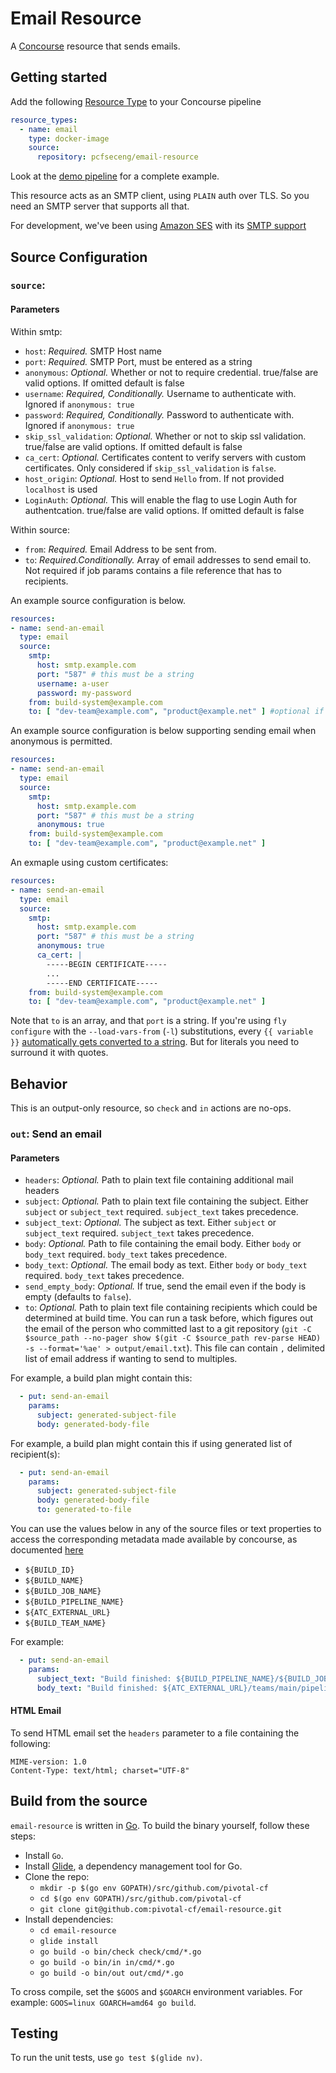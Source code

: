 # Email Resource

A [Concourse](http://concourse.ci) resource that sends emails.

## Getting started
Add the following [Resource Type](http://concourse.ci/configuring-resource-types.html) to your Concourse pipeline
```yaml
resource_types:
  - name: email
    type: docker-image
    source:
      repository: pcfseceng/email-resource
```

Look at the [demo pipeline](https://github.com/pivotal-cf/email-resource/blob/master/example/demo-pipeline.yml) for a complete example.

This resource acts as an SMTP client, using `PLAIN` auth over TLS.  So you need an SMTP server that supports all that.

For development, we've been using [Amazon SES](https://aws.amazon.com/ses/) with its [SMTP support](http://docs.aws.amazon.com/ses/latest/DeveloperGuide/smtp-credentials.html)

## Source Configuration

### `source`:

#### Parameters

Within smtp:

* `host`: *Required.* SMTP Host name
* `port`: *Required.* SMTP Port, must be entered as a string
* `anonymous`: *Optional.* Whether or not to require credential.  true/false are valid options.  If omitted default is false
* `username`: *Required, Conditionally.* Username to authenticate with.  Ignored if `anonymous: true`
* `password`: *Required, Conditionally.* Password to authenticate with.  Ignored if `anonymous: true`
* `skip_ssl_validation`: *Optional.* Whether or not to skip ssl validation.  true/false are valid options.  If omitted default is false
* `ca_cert`: *Optional.* Certificates content to verify servers with custom certificates. Only considered if `skip_ssl_validation` is `false`.
* `host_origin`: *Optional.* Host to send `Hello` from.  If not provided `localhost` is used
* `LoginAuth`: *Optional.* This will enable the flag to use Login Auth for authentcation. true/false are valid options. If omitted default is false

Within source:
* `from`: *Required.* Email Address to be sent from.
* `to`: *Required.Conditionally.* Array of email addresses to send email to.  Not required if job params contains a file reference that has to recipients.

An example source configuration is below.
```yaml
resources:
- name: send-an-email
  type: email
  source:
    smtp:
      host: smtp.example.com
      port: "587" # this must be a string
      username: a-user
      password: my-password
    from: build-system@example.com
    to: [ "dev-team@example.com", "product@example.net" ] #optional if `params.additional_recipient` is specified
```

An example source configuration is below supporting sending email when anonymous is permitted.
```yaml
resources:
- name: send-an-email
  type: email
  source:
    smtp:
      host: smtp.example.com
      port: "587" # this must be a string
      anonymous: true
    from: build-system@example.com
    to: [ "dev-team@example.com", "product@example.net" ]
```

An exmaple using custom certificates:
```yaml
resources:
- name: send-an-email
  type: email
  source:
    smtp:
      host: smtp.example.com
      port: "587" # this must be a string
      anonymous: true
      ca_cert: |
        -----BEGIN CERTIFICATE-----
        ...
        -----END CERTIFICATE-----
    from: build-system@example.com
    to: [ "dev-team@example.com", "product@example.net" ]
```
Note that `to` is an array, and that `port` is a string.
If you're using `fly configure` with the `--load-vars-from` (`-l`) substitutions, every `{{ variable }}`
[automatically gets converted to a string](http://concourse.ci/fly-cli.html).
But for literals you need to surround it with quotes.

## Behavior

This is an output-only resource, so `check` and `in` actions are no-ops.

### `out`: Send an email

#### Parameters

* `headers`: *Optional.* Path to plain text file containing additional mail headers
* `subject`: *Optional.* Path to plain text file containing the subject. Either `subject` or `subject_text` required. `subject_text` takes precedence.
* `subject_text`: *Optional.* The subject as text. Either `subject` or `subject_text` required. `subject_text` takes precedence.
* `body`: *Optional.* Path to file containing the email body. Either `body` or `body_text` required. `body_text` takes precedence.
* `body_text`: *Optional.* The email body as text. Either `body` or `body_text` required. `body_text` takes precedence.
* `send_empty_body`: *Optional.* If true, send the email even if the body is empty (defaults to `false`).
* `to`: *Optional.* Path to plain text file containing recipients which could be determined at build time. You can run a task before, which figures out the email of the person who committed last to a git repository (`git -C $source_path --no-pager show $(git -C $source_path rev-parse HEAD) -s --format='%ae' > output/email.txt`).  This file can contain `,` delimited list of email address if wanting to send to multiples.

For example, a build plan might contain this:
```yaml
  - put: send-an-email
    params:
      subject: generated-subject-file
      body: generated-body-file
```

For example, a build plan might contain this if using generated list of recipient(s):
```yaml
  - put: send-an-email
    params:
      subject: generated-subject-file
      body: generated-body-file
      to: generated-to-file
```

You can use the values below in any of the source files or text properties to access the corresponding metadata made available by concourse, as documented [here](http://concourse.ci/implementing-resources.html)

* `${BUILD_ID}`
* `${BUILD_NAME}`
* `${BUILD_JOB_NAME}`
* `${BUILD_PIPELINE_NAME}`
* `${ATC_EXTERNAL_URL}`
* `${BUILD_TEAM_NAME}`

For example:

```yaml
  - put: send-an-email
    params:
      subject_text: "Build finished: ${BUILD_PIPELINE_NAME}/${BUILD_JOB_NAME}/${BUILD_NAME}"
      body_text: "Build finished: ${ATC_EXTERNAL_URL}/teams/main/pipelines/${BUILD_PIPELINE_NAME}/jobs/${BUILD_JOB_NAME}/builds/${BUILD_NAME}"
```

#### HTML Email

To send HTML email set the `headers` parameter to a file containing the following:

```
MIME-version: 1.0
Content-Type: text/html; charset="UTF-8"
```


## Build from the source

`email-resource` is written in [Go](https://golang.org/).
To build the binary yourself, follow these steps:

* Install `Go`.
* Install [Glide](https://github.com/Masterminds/glide), a dependency management tool for Go.
* Clone the repo:
  - `mkdir -p $(go env GOPATH)/src/github.com/pivotal-cf`
  - `cd $(go env GOPATH)/src/github.com/pivotal-cf`
  - `git clone git@github.com:pivotal-cf/email-resource.git`
* Install dependencies:
  - `cd email-resource`
  - `glide install`
  - `go build -o bin/check check/cmd/*.go`
  - `go build -o bin/in in/cmd/*.go`
  - `go build -o bin/out out/cmd/*.go`

To cross compile, set the `$GOOS` and `$GOARCH` environment variables.
For example: `GOOS=linux GOARCH=amd64 go build`.

## Testing

To run the unit tests, use `go test $(glide nv)`.
